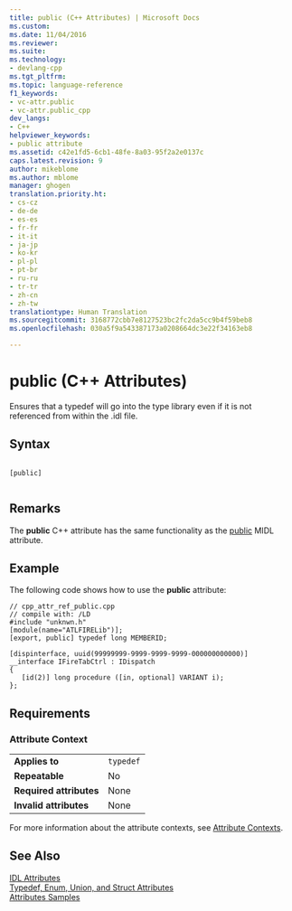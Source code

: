 ```yaml
---
title: public (C++ Attributes) | Microsoft Docs
ms.custom: 
ms.date: 11/04/2016
ms.reviewer: 
ms.suite: 
ms.technology:
- devlang-cpp
ms.tgt_pltfrm: 
ms.topic: language-reference
f1_keywords:
- vc-attr.public
- vc-attr.public_cpp
dev_langs:
- C++
helpviewer_keywords:
- public attribute
ms.assetid: c42e1fd5-6cb1-48fe-8a03-95f2a2e0137c
caps.latest.revision: 9
author: mikeblome
ms.author: mblome
manager: ghogen
translation.priority.ht:
- cs-cz
- de-de
- es-es
- fr-fr
- it-it
- ja-jp
- ko-kr
- pl-pl
- pt-br
- ru-ru
- tr-tr
- zh-cn
- zh-tw
translationtype: Human Translation
ms.sourcegitcommit: 3168772cbb7e8127523bc2fc2da5cc9b4f59beb8
ms.openlocfilehash: 030a5f9a543387173a0208664dc3e22f34163eb8

---
```

# public (C++ Attributes)
Ensures that a typedef will go into the type library even if it is not referenced from within the .idl file.  
  
## Syntax  
  
```  
  
[public]  
  
```  
  
## Remarks  
 The **public** C++ attribute has the same functionality as the [public](http://msdn.microsoft.com/library/windows/desktop/aa367150) MIDL attribute.  
  
## Example  
 The following code shows how to use the **public** attribute:  
  
```  
// cpp_attr_ref_public.cpp  
// compile with: /LD  
#include "unknwn.h"  
[module(name="ATLFIRELib")];  
[export, public] typedef long MEMBERID;  
  
[dispinterface, uuid(99999999-9999-9999-9999-000000000000)]  
__interface IFireTabCtrl : IDispatch  
{  
   [id(2)] long procedure ([in, optional] VARIANT i);  
};  
```  
  
## Requirements  
  
### Attribute Context  
  
|||  
|-|-|  
|**Applies to**|`typedef`|  
|**Repeatable**|No|  
|**Required attributes**|None|  
|**Invalid attributes**|None|  
  
 For more information about the attribute contexts, see [Attribute Contexts](../windows/attribute-contexts.md).  
  
## See Also  
 [IDL Attributes](../windows/idl-attributes.md)   
 [Typedef, Enum, Union, and Struct Attributes](../windows/typedef-enum-union-and-struct-attributes.md)   
 [Attributes Samples](http://msdn.microsoft.com/en-us/558ebdb2-082f-44dc-b442-d8d33bf7bdb8)


<!--HONumber=Jan17_HO2-->


